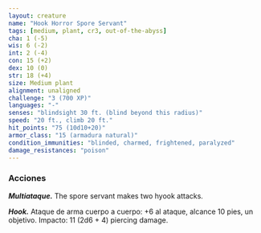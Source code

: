 ```yaml
---
layout: creature
name: "Hook Horror Spore Servant"
tags: [medium, plant, cr3, out-of-the-abyss]
cha: 1 (-5)
wis: 6 (-2)
int: 2 (-4)
con: 15 (+2)
dex: 10 (0)
str: 18 (+4)
size: Medium plant
alignment: unaligned
challenge: "3 (700 XP)"
languages: "-"
senses: "blindsight 30 ft. (blind beyond this radius)"
speed: "20 ft., climb 20 ft."
hit_points: "75 (10d10+20)"
armor_class: "15 (armadura natural)"
condition_immunities: "blinded, charmed, frightened, paralyzed"
damage_resistances: "poison"
---
```


### Acciones

***Multiataque.*** The spore servant makes two hyook attacks.

***Hook.*** Ataque de arma cuerpo a cuerpo: +6 al ataque, alcance 10 pies, un objetivo. Impacto: 11 (2d6 + 4) piercing damage.